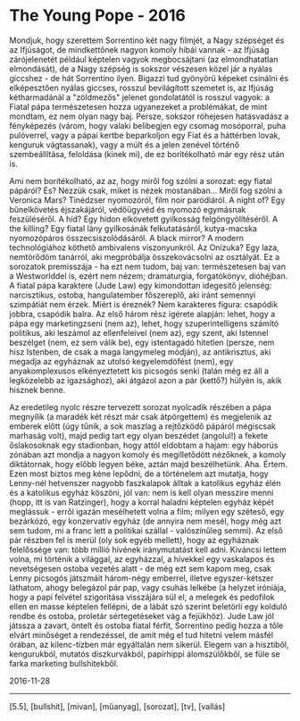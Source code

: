 # The Young Pope - 2016

Mondjuk, hogy szerettem Sorrentino két nagy filmjét, a Nagy szépséget és az Ifjúságot, de mindkettőnek nagyon komoly hibái vannak - az Ifjúság zárójelenetét például képtelen vagyok megbocsájtani (az elmondhatatlan elmondását), de a Nagy szépség is sokszor vészesen közel jár a nyálas giccshez - de hát Sorrentino ilyen. Bigazzi tud gyönyörű képeket csinálni és elképesztően nyálas giccses, rosszul bevilágított szemetet is, az Ifjúság kétharmadánál a "zöldmezős" jelenet gondolatától is rosszul vagyok: a Fiatal pápa természetesen hozza ugyanezeket a problémákat, de mint mondtam, ez nem olyan nagy baj. Persze, sokszor röhejesen hatásvadász a fényképezés (várom, hogy valaki belibegjen egy csomag mosóporral, puha pulóverrel, vagy a pápai kertbe beparkoljon egy Fiat és a háttérben lovak, kenguruk vágtassanak), vagy a múlt és a jelen zenével történő szembeállítása, feloldása (kinek mi), de ez borítékolható már egy rész után is.

Ami nem borítékolható, az az, hogy miről fog szólni a sorozat: egy fiatal pápáról? És? Nézzük csak, miket is nézek mostanában... Miről fog szólni a Veronica Mars? Tinédzser nyomozóról, film noir paródiáról. A night of? Egy bűnelkövetés éjszakájáról, védőügyvéd és nyomozó egymásnak feszüléséről. A híd? Egy hídon elkövetett gyilkosság felgöngyölítéséről. A the killing? Egy fiatal lány gyilkosánák felkutatásáról, kutya-macska nyomozópáros összecsiszolódásáról. A black mirror? A modern technológiához köthető ambivalens viszonyunkról. Az Onizuka? Egy laza, nemtörődöm tanárról, aki megpróbálja összekovácsolni az osztályát. Ez a sorozatok premisszája - ha ezt nem tudom, baj van: természetesen baj van a Westworlddel is, ezért nem nézem; dramaturgia, forgatókönyv, dióhéjban. A fiatal pápa karaktere (Jude Law) egy kimondottan idegesítő jelenség: narcisztikus, ostoba, hangulatember főszereplő, aki iránt semennyi szimpátiát nem érzek. Miért is éreznék? Nem karakteres figura: csapódik jobbra, csapódik balra. Az első három rész ígérete alapján: lehet, hogy a pápa egy marketingzseni (nem az), lehet, hogy szuperintelligens számító politikus, aki leszámol az ellenfeleivel (nem az), egy szent, aki Istennel beszélget (nem, ez sem válik be), egy istentagadó hitetlen (persze, nem hisz Istenben, de csak a maga langymeleg módján), az antikrisztus, aki megadja az egyháznak az utolsó kegyelemdöfést (nem), egy anyakomplexusos elkényeztetett kis picsogós senki (talán még ez áll a legközelebb az igazsághoz), aki átgázol azon a pár (kettő?) hülyén is, akik hisznek benne.

Az eredetileg nyolc részre tervezett sorozat nyolcadik részében a pápa megnyílik (a maradék két részt már csak átpörgettem) és megjelenik az emberek előtt (úgy tűnik, a sok maszlag a rejtőzködő pápáról mégiscsak marhaság volt), majd pedig tart egy olyan beszédet (angolul!) a fekete őslakosoknak egy stadionban, hogy attól eldobtam a hajam: egy háborús zónában azt mondja a nagyon komoly és megilletődött nézőknek, a komoly diktátornak, hogy előbb legyen béke, aztán majd beszélhetünk. Aha. Értem. Ezen most biztos meg kéne lepődni, de a történelem azt mutatja, hogy Lenny-nél hetvenszer nagyobb faszkalapok álltak a katolikus egyház élén és a katolikus egyház köszöni, jól van: nem is kell olyan messzire menni (hopp, itt is van Ratzinger), hogy a korral haladni képtelen egyház képét meglássuk - erről igazán mesélhetett volna a film; milyen egy széteső, egy bezárkózó, egy konzervatív egyház (de annyira nem mesél, hogy még azt sem tudom, mi a franc lett a politikai szállal - valószínűleg semmi). Az első pár részben fel is merül (oly sok egyéb mellett), hogy az egyháznak felelőssége van: több millió hívének iránymutatást kell adni. Kiváncsi lettem volna, mi történik a világgal, az egyházzal, a hívekkel egy vaskalapos és nevetségesen ostoba vezetés alatt - de még ezt sem kapom meg, csak Lenny picsogós játszmáit három-négy emberrel, illetve egyszer-kétszer láthatom, ahogy belegázol pár pap, vagy csuhás lelkébe (a helyzet iróniája, hogy a papi felvétel szigorítása visszájára sül el, a melegek és pedofilok ellen en masse képtelen fellépni, de a lábát szó szerint beletörli egy kolduló rendbe és ostoba, proletár sértegetéseket vág a fejükhöz). Jude Law jól játssza a zavart, öntelt és ostoba fiatal férfit, Sorrentino pedig hozza a tőle elvárt minőséget a rendezéssel, de amit még el tud hitetni velem másfél órában, az kilenc-tízben már egyáltalán nem sikerül. Elegem van a hisztiből, kengurukból, mutatós díszkurvákból, papírhippi álomszülőkből, se füle se farka marketing bullshitekből.

2016-11-28 

----

[5.5], [bullshit], [mivan], [műanyag], [sorozat], [tv], [vallás]